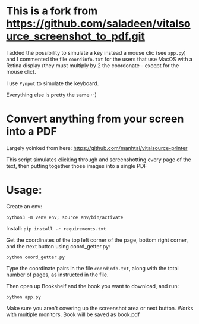 # This is a fork from https://github.com/saladeen/vitalsource_screenshot_to_pdf.git

I added the possibility to simulate a key instead a mouse clic (see `app.py`) and I commented the file `coordinfo.txt` for the users that use MacOS with a Retina display (they must multiply by 2 the coordonate - except for the mouse clic).

I use `Pynput` to simulate the keyboard.

Everything else is pretty the same :-)

# Convert anything from your screen into a PDF

Largely yoinked from here: https://github.com/manhtai/vitalsource-printer

This script simulates clicking through and screenshotting every page of the text, then putting together those images into a single PDF

# Usage:

Create an env:

`python3 -m venv env; source env/bin/activate`

Install:
`pip install -r requirements.txt`

Get the coordinates of the top left corner of the page, bottom right corner, and the next button using coord_getter.py:

`python coord_getter.py`

Type the coordinate pairs in the file `coordinfo.txt`, along with the total number of pages, as instructed in the file.

Then open up Bookshelf and the book you want to download, and run:

`python app.py`

Make sure you aren't covering up the screenshot area or next button. Works with multiple monitors. Book will be saved as book.pdf
